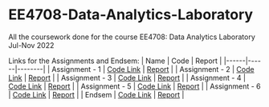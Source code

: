 # EE4708-Data-Analytics-Laboratory
All the coursework done for the course EE4708: Data Analytics Laboratory Jul-Nov 2022

Links for the Assignments and Endsem:
| Name | Code | Report |
|------|------|--------|
| Assignment - 1 | [Code Link](https://github.com/aryanpandey/EE4708-Data-Analytics-Laboratory/blob/main/Assignment%201/Model.ipynb) | [Report](https://github.com/aryanpandey/EE4708-Data-Analytics-Laboratory/blob/main/Assignment%201/A_Mathematical_Essay_on_Linear_Regression.pdf) |
| Assignment - 2 | [Code Link](https://github.com/aryanpandey/EE4708-Data-Analytics-Laboratory/blob/main/Assignment%202/EDA%2BModelling.ipynb) | [Report](https://github.com/aryanpandey/EE4708-Data-Analytics-Laboratory/blob/main/Assignment%202/A_Mathematical_Essay_on_Logistic_Regression.pdf) |
| Assignment - 3 | [Code Link](https://github.com/aryanpandey/EE4708-Data-Analytics-Laboratory/blob/main/Assignment%203/EDA%20%2B%20Modelling.ipynb) | [Report](https://github.com/aryanpandey/EE4708-Data-Analytics-Laboratory/blob/main/Assignment%203/A_Mathematical_Essay_on_Naive_Bayes.pdf) |
| Assignment - 4 | [Code Link](https://github.com/aryanpandey/EE4708-Data-Analytics-Laboratory/blob/main/Assignment%204/EDA%2BModelling.ipynb) | [Report](https://github.com/aryanpandey/EE4708-Data-Analytics-Laboratory/blob/main/Assignment%204/A_Mathematical_Essay_on_Decision_Trees.pdf) |
| Assignment - 5 | [Code Link](https://github.com/aryanpandey/EE4708-Data-Analytics-Laboratory/blob/main/Assignment%205/EDA%2BModelling.ipynb) | [Report](https://github.com/aryanpandey/EE4708-Data-Analytics-Laboratory/blob/main/Assignment%205/A_Mathematical_Essay_on_Random_Forests.pdf) |
| Assignment - 6 | [Code Link](https://github.com/aryanpandey/EE4708-Data-Analytics-Laboratory/blob/main/Assignment%206/EDA%2BModelling.ipynb) | [Report](https://github.com/aryanpandey/EE4708-Data-Analytics-Laboratory/blob/main/Assignment%206/A_Mathematical_Essay_on_Support_Vector_Machines.pdf) |
| Endsem | [Code Link](https://github.com/aryanpandey/EE4708-Data-Analytics-Laboratory/blob/main/Endsem/EDA%2BModelling.ipynb) | [Report](https://github.com/aryanpandey/EE4708-Data-Analytics-Laboratory/blob/main/Endsem/Data_Analytics_Lab_Endsem_Combined.pdf) |
